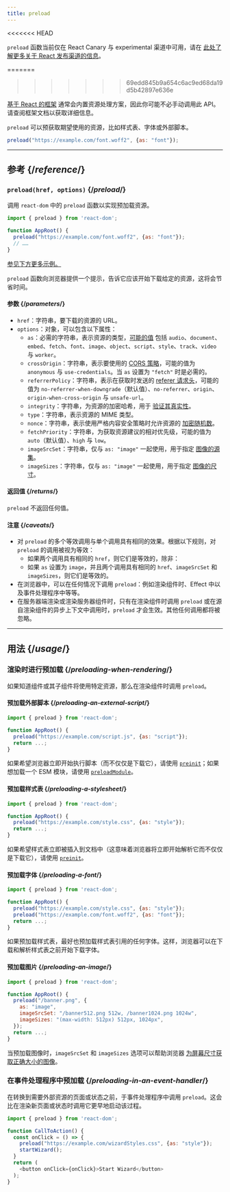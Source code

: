 ```yaml
---
title: preload
---
```


<<<<<<< HEAD
<Canary>

`preload` 函数当前仅在 React Canary 与 experimental 渠道中可用，请在 [此处了解更多关于 React 发布渠道的信息](/community/versioning-policy#all-release-channels)。

</Canary>

=======
>>>>>>> 69edd845b9a654c6ac9ed68da19d5b42897e636e
<Note>

 [基于 React 的框架](/learn/start-a-new-react-project) 通常会内置资源处理方案，因此你可能不必手动调用此 API。请查阅框架文档以获取详细信息。

</Note>

<Intro>

`preload` 可以预获取期望使用的资源，比如样式表、字体或外部脚本。

```js
preload("https://example.com/font.woff2", {as: "font"});
```

</Intro>

<InlineToc />

---

## 参考 {/*reference*/}

### `preload(href, options)` {/*preload*/}

调用 `react-dom` 中的 `preload` 函数以实现预加载资源。

```js
import { preload } from 'react-dom';

function AppRoot() {
  preload("https://example.com/font.woff2", {as: "font"});
  // ……
}

```

[参见下方更多示例。](#usage)

`preload` 函数向浏览器提供一个提示，告诉它应该开始下载给定的资源，这将会节省时间。

#### 参数 {/*parameters*/}

* `href`：字符串，要下载的资源的 URL。
* `options`：对象，可以包含以下属性：
  *  `as`：必需的字符串，表示资源的类型，[可能的值](https://developer.mozilla.org/zh-CN/docs/Web/HTML/Element/link#as) 包括 `audio`、`document`、`embed`、`fetch`、`font`、`image`、`object`、`script`、`style`、`track`、`video` 与 `worker`。
  *  `crossOrigin`：字符串，表示要使用的 [CORS 策略](https://developer.mozilla.org/zh-CN/docs/Web/HTML/Attributes/crossorigin)，可能的值为 `anonymous` 与 `use-credentials`。当 `as` 设置为 `"fetch"` 时是必需的。
  *  `referrerPolicy`：字符串，表示在获取时发送的 [referer 请求头](https://developer.mozilla.org/zh-CN/docs/Web/HTML/Element/link#referrerpolicy)，可能的值为 `no-referrer-when-downgrade`（默认值）、`no-referrer`、`origin`、`origin-when-cross-origin` 与 `unsafe-url`。
  *  `integrity`：字符串，为资源的加密哈希，用于 [验证其真实性](https://developer.mozilla.org/zh-CN/docs/Web/Security/Subresource_Integrity)。
  *  `type`：字符串，表示资源的 MIME 类型。
  *  `nonce`：字符串，表示使用严格内容安全策略时允许资源的 [加密随机数](https://developer.mozilla.org/zh-CN/docs/Web/HTML/Global_attributes/nonce)。
  *  `fetchPriority`：字符串，为获取资源建议的相对优先级，可能的值为 `auto`（默认值）、`high` 与 `low`。
  *  `imageSrcSet`：字符串，仅与 `as: "image"` 一起使用，用于指定 [图像的源集](https://developer.mozilla.org/zh-CN/docs/Learn/HTML/Multimedia_and_embedding/Responsive_images)。
  *  `imageSizes`：字符串，仅与 `as: "image"` 一起使用，用于指定 [图像的尺寸](https://developer.mozilla.org/zh-CN/docs/Learn/HTML/Multimedia_and_embedding/Responsive_images)。

#### 返回值 {/*returns*/}

`preload` 不返回任何值。

#### 注意 {/*caveats*/}

* 对 `preload` 的多个等效调用与单个调用具有相同的效果。根据以下规则，对 `preload` 的调用被视为等效：
  * 如果两个调用具有相同的 `href`，则它们是等效的，除非：
  * 如果 `as` 设置为 `image`，并且两个调用具有相同的 `href`、`imageSrcSet` 和 `imageSizes`，则它们是等效的。
* 在浏览器中，可以在任何情况下调用 `preload`：例如渲染组件时、Effect 中以及事件处理程序中等等。
* 在服务器端渲染或渲染服务器组件时，只有在渲染组件时调用 `preload` 或在源自渲染组件的异步上下文中调用时，`preload` 才会生效。其他任何调用都将被忽略。

---

## 用法 {/*usage*/}

### 渲染时进行预加载 {/*preloading-when-rendering*/}

如果知道组件或其子组件将使用特定资源，那么在渲染组件时调用 `preload`。

<Recipes titleText="预加载的例子">

#### 预加载外部脚本 {/*preloading-an-external-script*/}

```js
import { preload } from 'react-dom';

function AppRoot() {
  preload("https://example.com/script.js", {as: "script"});
  return ...;
}
```

如果希望浏览器立即开始执行脚本（而不仅仅是下载它），请使用 [`preinit`](/reference/react-dom/preinit)；如果想加载一个 ESM 模块，请使用 [`preloadModule`](/reference/react-dom/preloadModule)。

<Solution />

#### 预加载样式表 {/*preloading-a-stylesheet*/}

```js
import { preload } from 'react-dom';

function AppRoot() {
  preload("https://example.com/style.css", {as: "style"});
  return ...;
}
```

如果希望样式表立即被插入到文档中（这意味着浏览器将立即开始解析它而不仅仅是下载它），请使用 [`preinit`](/reference/react-dom/preinit)。

<Solution />

#### 预加载字体 {/*preloading-a-font*/}

```js
import { preload } from 'react-dom';

function AppRoot() {
  preload("https://example.com/style.css", {as: "style"});
  preload("https://example.com/font.woff2", {as: "font"});
  return ...;
}
```

如果预加载样式表，最好也预加载样式表引用的任何字体。这样，浏览器可以在下载和解析样式表之前开始下载字体。

<Solution />

#### 预加载图片 {/*preloading-an-image*/}

```js
import { preload } from 'react-dom';

function AppRoot() {
  preload("/banner.png", {
    as: "image",
    imageSrcSet: "/banner512.png 512w, /banner1024.png 1024w",
    imageSizes: "(max-width: 512px) 512px, 1024px",
  });
  return ...;
}
```

当预加载图像时，`imageSrcSet` 和 `imageSizes` 选项可以帮助浏览器 [为屏幕尺寸获取正确大小的图像](https://developer.mozilla.org/zh-CN/docs/Learn/HTML/Multimedia_and_embedding/Responsive_images)。

<Solution />

</Recipes>

### 在事件处理程序中预加载 {/*preloading-in-an-event-handler*/}

在转换到需要外部资源的页面或状态之前，于事件处理程序中调用 `preload`。这会比在渲染新页面或状态时调用它更早地启动该过程。

```js
import { preload } from 'react-dom';

function CallToAction() {
  const onClick = () => {
    preload("https://example.com/wizardStyles.css", {as: "style"});
    startWizard();
  }
  return (
    <button onClick={onClick}>Start Wizard</button>
  );
}
```
